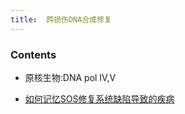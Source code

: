 ```yaml
---
title:  跨损伤DNA合成修复
--- 
```


### Contents
- 原核生物:DNA pol Ⅳ,Ⅴ

- [如何记忆SOS修复系统缺陷导致的疾病](/如何记忆SOS修复系统缺陷导致的疾病)

